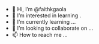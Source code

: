 - 👋 Hi, I’m @faithkgaola
- 👀 I’m interested in learning .
- 🌱 I’m currently learning ...
- 💞️ I’m looking to collaborate on ...
- 📫 How to reach me ...

<!---
faithkgaola/faithkgaola is a ✨ special ✨ repository because its `README.md` (this file) appears on your GitHub profile.
You can click the Preview link to take a look at your changes.
--->
